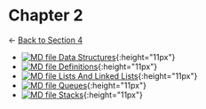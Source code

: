 # Chapter 2

← [Back to Section 4](..)

- [![MD file](https://img.icons8.com/windows/512/4a90e2/regular-document.png) Data Structures](data_structures.html){:height="11px"}
- [![MD file](https://img.icons8.com/windows/512/4a90e2/regular-document.png) Definitions](definitions.html){:height="11px"}
- [![MD file](https://img.icons8.com/windows/512/4a90e2/regular-document.png) Lists And Linked Lists](lists_and_linked_lists.html){:height="11px"}
- [![MD file](https://img.icons8.com/windows/512/4a90e2/regular-document.png) Queues](queues.html){:height="11px"}
- [![MD file](https://img.icons8.com/windows/512/4a90e2/regular-document.png) Stacks](stacks.html){:height="11px"}
